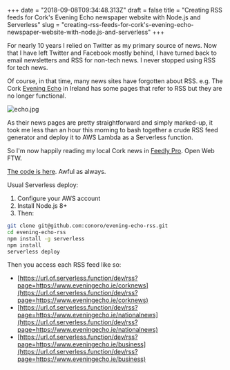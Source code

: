 +++
date = "2018-09-08T09:34:48.313Z"
draft = false
title = "Creating RSS feeds for Cork's Evening Echo newspaper website with Node.js and Serverless"
slug = "creating-rss-feeds-for-cork's-evening-echo-newspaper-website-with-node.js-and-serverless"
+++

For nearly 10 years I relied on Twitter as my primary source of news. Now that I have left Twitter and Facebook mostly behind, I have turned back to email newsletters and RSS for non-tech news. I never stopped using RSS for tech news. 

  

Of course, in that time, many news sites have forgotten about RSS. e.g. The Cork [Evening Echo](https://www.eveningecho.ie/) in Ireland has some pages that refer to RSS but they are no longer functional.

  

![echo.jpg](/images/2018/09/08/echo.jpg)  

  

As their news pages are pretty straightforward and simply marked-up, it took me less than an hour this morning to bash together a crude RSS feed generator and deploy it to AWS Lambda as a Serverless function.

  

So I'm now happily reading my local Cork news in [Feedly Pro](https://feedly.com). Open Web FTW.

  

[The code is here](https://github.com/conoro/evening-echo-rss). Awful as always.

  

Usual Serverless deploy: 

1.  Configure your AWS account
2.  Install Node.js 8+
3. Then:

```bash
git clone git@github.com:conoro/evening-echo-rss.git
cd evening-echo-rss
npm install -g serverless
npm install
serverless deploy
```

Then you access each RSS feed like so:
  

*   [https://url.of.serverless.function/dev/rss?page=https://www.eveningecho.ie/corknews](https://url.of.serverless.function/dev/rss?page=https://www.eveningecho.ie/corknews)
*   [https://url.of.serverless.function/dev/rss?page=https://www.eveningecho.ie/nationalnews](https://url.of.serverless.function/dev/rss?page=https://www.eveningecho.ie/nationalnews)
*   [https://url.of.serverless.function/dev/rss?page=https://www.eveningecho.ie/business](https://url.of.serverless.function/dev/rss?page=https://www.eveningecho.ie/business)
